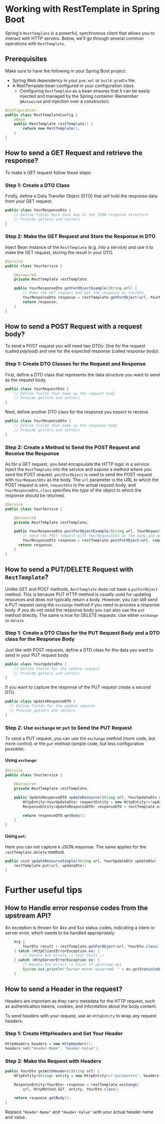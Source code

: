 # Working with RestTemplate in Spring Boot

Spring's `RestTemplate` is a powerful, synchronous client that allows you to interact with HTTP servers. Below, we'll go through several common operations with `RestTemplate`.

## Prerequisites
Make sure to have the following in your Spring Boot project:

- Spring Web dependency in your `pom.xml` or `build.gradle` file.
- A RestTemplate bean configured in your configuration class.
    - Configuring `RestTemplate` as a bean ensures that it can be easily injected and managed by the Spring container (Remember `@Autowired` and injection over a constructor)

```java
@Configuration
public class RestTemplateConfig {
    @Bean
    public RestTemplate restTemplate() {
        return new RestTemplate();
    }
}
```

## How to send a GET Request and retrieve the response?

To make a GET request follow these steps:

### Step 1: Create a DTO Class

Firstly, define a Data Transfer Object (DTO) that will hold the response data from your GET request.

```java
public class YourResponseDto {
    // Define fields here that map to the JSON response structure
    // Provide getters and setters
}
```

### Step 2: Make the GET Request and Store the Response in DTO

Inject Bean instance of the `RestTemplate` (e.g. into a service) and use it to make the GET request, storing the result in your DTO.

```java
@Service
public class YourService {

    @Autowired
    private RestTemplate restTemplate;

    public YourResponseDto getForObjectExample(String url) {
        // Make the GET request and get the response as YourDto
        YourResponseDto response = restTemplate.getForObject(url, YourResponseDto.class);
        return response;
    }
}
```

## How to send a POST Request with a request body?

To send a POST request you will need two DTOs: One for the request (called _payload_) and one for the expected response (called _response body_).

### Step 1: Create DTO Classes for the Request and Response

First, define a DTO class that represents the data structure you want to send as the request body.

```java
public class YourRequestDto {
    // Define fields that make up the request body
    // Provide getters and setters
}
```

Next, define another DTO class for the response you expect to receive.

```java
public class YourResponseDto {
    // Define fields that make up the response body
    // Provide getters and setters
}
```

### Step 2: Create a Method to Send the POST Request and Receive the Response

As for a GET request, you best encapsulate the HTTP logic in a service. Inject the `RestTemplate` into the service and expose a method where you send the POST request. `postForObject` is used to send the POST request with `YourRequestDto` as the body. The `url` parameter is the URL to which the POST request is sent, `requestDto` is the actual request body, and `YourResponseDto.class` specifies the type of the object in which the response should be returned.

```java
@Service
public class YourService {

    @Autowired
    private RestTemplate restTemplate;

    public YourResponseDto postForObjectExample(String url, YourRequestDto requestDto) {
        // Send the POST request with YourRequestDto as the body and get the response as YourResponseDto
        YourResponseDto response = restTemplate.postForObject(url, requestDto, YourResponseDto.class);
      return response;
    }
}
```

## How to send a PUT/DELETE Request with `RestTemplate`?

Unlike GET and POST methods, `RestTemplate` does not have a `putForObject` method. This is because PUT HTTP method is usually used for updating resources and does not typically return a body. However, you can still send a PUT request using the `exchange` method if you need to process a response body. If you do not need the response body you can also use the `put` method directly. The same is true for DELETE requests. Use either `exchange` or `delete`

### Step 1: Create a DTO Class for the PUT Request Body and a DTO class for the Response Body

Just like with POST requests, define a DTO class for the data you want to send in your PUT request body.

```java
public class YourUpdateDto {
    // Define fields for the update request
    // Provide getters and setters
}
```

If you want to capture the response of the PUT request create a second DTO.
```java
public class UpdateResponseDTO {
  // Define fields for the update reponse
  // Provide getters and setters
}
```

### Step 2: Use `exchange` or `put` to Send the PUT Request

To send a PUT request, you can use the `exchange` method (more code, but more control) or the `put` method (simple code, but less configuration possible).

#### Using `exchange`:

```java
@Service
public class YourService {

    @Autowired
    private RestTemplate restTemplate;

    public UpdateResponseDTO updateResource(String url, YourUpdateDto updateDto) {
        HttpEntity<YourUpdateDto> requestEntity = new HttpEntity<>(updateDto);
        ResponseEntity<UpdateResponseDTO> responseDTO = restTemplate.exchange(url, HttpMethod.PUT, requestEntity, UpdateResponseDTO.class);
        
        return responseDTO.getBody();
    }
}
```

#### Using `put`:
Here you can not capture e JSON response. The same applies for the `restTemplate.delete` method.

```java
public void updateResourceSimple(String url, YourUpdateDto updateDto) {
    restTemplate.put(url, updateDto);
}
```

# Further useful tips
## How to Handle error response codes from the upstream API?

An exception is thrown for 4xx and 5xx status codes, indicating a client or server error, which needs to be handled appropriately.
```java
    try {
        YourDto result = restTemplate.getForObject(url, YourDto.class);
    } catch (HttpClientErrorException ex) {
        // Handle 4xx errors -> your fault ;)
    } catch (HttpServerErrorException ex) {
        // Handle 5xx errors -> fault of upstream api
        System.out.println("Server error occurred: " + ex.getStatusCode());
    }
```

## How to send a Header in the request?
Headers are important as they carry metadata for the HTTP request, such as authentication tokens, cookies, and information about the body content.

To send headers with your request, use an `HttpEntity` to wrap any request headers.

### Step 1: Create HttpHeaders and Set Your Header

```java
HttpHeaders headers = new HttpHeaders();
headers.set("Header-Name", "Header-Value");
```

### Step 2: Make the Request with Headers

```java
public YourDto getWithHeaders(String url) {
    HttpEntity<String> entity = new HttpEntity<>("parameters", headers);

    ResponseEntity<YourDto> response = restTemplate.exchange(
        url, HttpMethod.GET, entity, YourDto.class);

    return response.getBody();
}
```

Replace `"Header-Name"` and `"Header-Value"` with your actual header name and value.